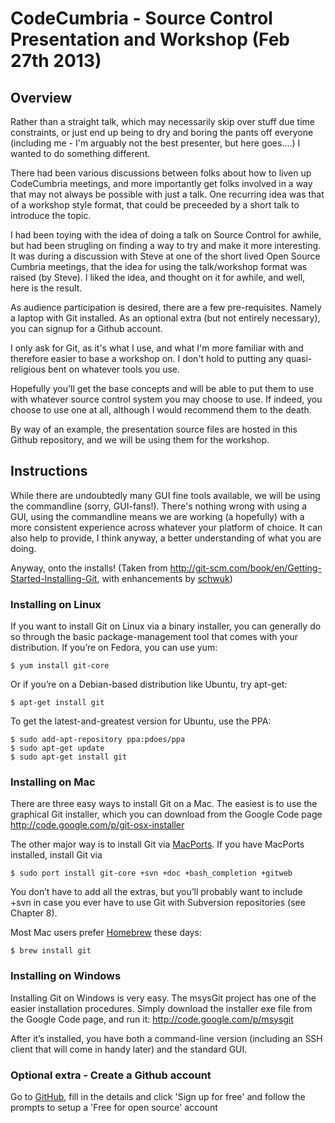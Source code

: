 # CodeCumbria - Source Control Presentation and Workshop (Feb 27th 2013)

## Overview

Rather than a straight talk, which may necessarily skip over stuff due time constraints, or just end up being to dry and boring the pants off everyone (including me - I'm arguably not the best presenter, but here goes....) I wanted to do something different.

There had been various discussions between folks about how to liven up CodeCumbria meetings, and more importantly get folks involved in a way that may not always be possible with just a talk. One recurring idea was that of a workshop style format, that could be preceeded by a short talk to introduce the topic.

I had been toying with the idea of doing a talk on Source Control for awhile, but had been strugling on finding a way to try and make it more interesting. It was during a discussion with Steve at one of the short lived Open Source Cumbria meetings, that the idea for using the talk/workshop format was raised (by Steve). I liked the idea, and thought on it for awhile, and well, here is the result.

As audience participation is desired, there are a few pre-requisites. Namely a laptop with Git installed. As an optional extra (but not entirely necessary), you can signup for a Github account. 

I only ask for Git, as it's what I use, and what I'm more familiar with and therefore easier to base a workshop on. I don't hold to putting any quasi-religious bent on whatever tools you use.

Hopefully you'll get the base concepts and will be able to put them to use with whatever source control system you may choose to use. If indeed, you choose to use one at all, although I would recommend them to the death.

By way of an example, the presentation source files are hosted in this Github repository, and we will be using them for the workshop.

## Instructions

While there are undoubtedly many GUI fine tools available, we will be using the commandline (sorry, GUI-fans!). There's nothing wrong with using a GUI, using the commandline means we are working (a hopefully) with a more consistent experience across whatever your platform of choice. It can also help to provide, I think anyway, a better understanding of what you are doing.

Anyway, onto the installs! (Taken from http://git-scm.com/book/en/Getting-Started-Installing-Git, with enhancements by [schwuk](https://github.com/schwuk))

### Installing on Linux

If you want to install Git on Linux via a binary installer, you can generally do so through the basic package-management tool that comes with your distribution. If you’re on Fedora, you can use yum:

    $ yum install git-core
    
Or if you’re on a Debian-based distribution like Ubuntu, try apt-get:

    $ apt-get install git

To get the latest-and-greatest version for Ubuntu, use the PPA:

    $ sudo add-apt-repository ppa:pdoes/ppa
    $ sudo apt-get update
    $ sudo apt-get install git

### Installing on Mac

There are three easy ways to install Git on a Mac. The easiest is to use the graphical Git installer, which you can download from the Google Code page http://code.google.com/p/git-osx-installer

The other major way is to install Git via [MacPorts](http://www.macports.org). If you have MacPorts installed, install Git via

    $ sudo port install git-core +svn +doc +bash_completion +gitweb

You don’t have to add all the extras, but you’ll probably want to include +svn in case you ever have to use Git with Subversion repositories (see Chapter 8).

Most Mac users prefer [Homebrew](http://mxcl.github.com/homebrew/) these days:

    $ brew install git

### Installing on Windows

Installing Git on Windows is very easy. The msysGit project has one of the easier installation procedures. Simply download the installer exe file from the Google Code page, and run it: http://code.google.com/p/msysgit

After it’s installed, you have both a command-line version (including an SSH client that will come in handy later) and the standard GUI.

### Optional extra - Create a Github account

Go to [GitHub](https://github.com/), fill in the details and  click 'Sign up for free' and follow the prompts to setup a 'Free for open source' account
